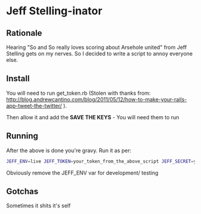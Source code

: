 Jeff Stelling-inator
==

Rationale
--

Hearing "So and So really loves scoring about Arsehole united" from Jeff Stelling gets on my nerves. So I decided to write a script to annoy everyone else.


Install
--

You will need to run get_token.rb (Stolen with thanks from: http://blog.andrewcantino.com/blog/2011/05/12/how-to-make-your-rails-app-tweet-the-twitter/ ).

Then allow it and add the **SAVE THE KEYS** - You will need them to run


Running
--

After the above is done you're gravy. Run it as per:

```bash
JEFF_ENV=live JEFF_TOKEN=your_token_from_the_above_script JEFF_SECRET=your_secret_from_above ruby jeff.rb
```

Obviously remove the JEFF_ENV var for development/ testing

Gotchas
--

Sometimes it shits it's self
